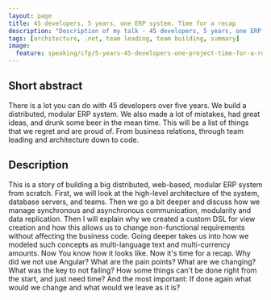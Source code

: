 ```yaml
---
layout: page
title: 45 developers, 5 years, one ERP system. Time for a recap
description: "Description of my talk - 45 developers, 5 years, one ERP system. Time for a recap"
tags: [architecture, .net, team leading, team building, summary]
image:
  feature: speaking/cfp/5-years-45-developers-one-project-time-for-a-recap/logo.jpg
---
```


## Short abstract

There is a lot you can do with 45 developers over five years. We build a distributed, modular ERP system. We also made a lot of mistakes, had great ideas, and drunk some beer in the mean time. This will be a list of things that we regret and are proud of. From business relations, through team leading and architecture down to code.    

## Description

This is a story of building a big distributed, web-based, modular ERP system from scratch. First, we will look at the high-level architecture of the system, database servers, and teams. Then we go a bit deeper and discuss how we manage synchronous and asynchronous communication, modularity and data replication. Then I will explain why we created a custom DSL for view creation and how this allows us to change non-functional requirements without affecting the business code. Going deeper takes us into how we modeled such concepts as multi-language text and multi-currency amounts. Now You know how it looks like. Now it's time for a recap. Why did we not use Angular? What are the pain points? What are we changing? What was the key to not failing? How some things can't be done right from the start, and just need time? And the most important: If done again what would we change and what would we leave as it is?